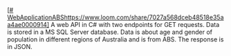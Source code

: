 [[# WebApplicationABS](https://www.loom.com/share/7027a568dceb48518e35aa4ae0000914)https://www.loom.com/share/7027a568dceb48518e35aa4ae0000914]
A web API in C# with two endpoints for GET requests. Data is stored in a MS SQL Server database. Data is about age and gender of population in different regions of Australia and is from ABS. The response is in JSON.
